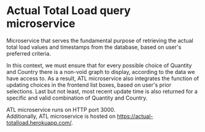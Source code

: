 # Actual Total Load query microservice

Microservice that serves the fundamental purpose of retrieving the actual total load values and timestamps from the database, based on user's preferred criteria. 

In this context, we must ensure that for every possible choice of Quantity and Country there is a non-void graph to display, according to the data we have access to. As a result, ATL microservice also integrates the function of updating choices in the frontend list boxes, based on user's prior selections. Last but not least, most recent update time is also returned for a specific and valid combination of Quantity and Country. 

ATL microservice runs on HTTP port 3000.  
Additionally, ATL microservice is hosted on https://actual-totalload.herokuapp.com/.
